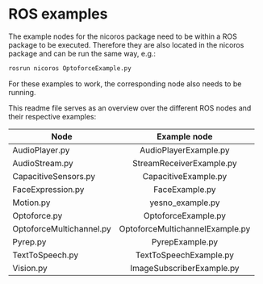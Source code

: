 # ROS examples

The example nodes for the nicoros package need to be within a ROS package to be executed. Therefore they are also located in the nicoros package and can be run the same way, e.g.:

```bash
rosrun nicoros OptoforceExample.py
```

For these examples to work, the corresponding node also needs to be running.

This readme file serves as an overview over the different ROS nodes and their respective examples:

|Node|Example node|
|----|:-------:|
|AudioPlayer.py|AudioPlayerExample.py|
|AudioStream.py|StreamReceiverExample.py|
|CapacitiveSensors.py|CapacitiveExample.py|
|FaceExpression.py|FaceExample.py|
|Motion.py|yesno_example.py|
|Optoforce.py|OptoforceExample.py|
|OptoforceMultichannel.py|OptoforceMultichannelExample.py|
|Pyrep.py|PyrepExample.py|
|TextToSpeech.py|TextToSpeechExample.py|
|Vision.py|ImageSubscriberExample.py|
